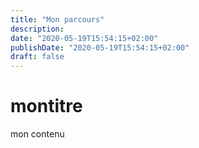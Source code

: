 ```yaml
---
title: "Mon parcours"
description:
date: "2020-05-19T15:54:15+02:00"
publishDate: "2020-05-19T15:54:15+02:00"
draft: false
---
```


# montitre
mon contenu
